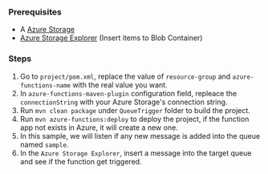 ### Prerequisites

- A [Azure Storage](https://azure.microsoft.com/en-us/services/storage/)
- [Azure Storage Explorer](https://azure.microsoft.com/en-us/features/storage-explorer/) (Insert items to Blob Container)

### Steps
1. Go to `project/pom.xml`, replace the value of `resource-group` and `azure-functions-name` with the real value you want.
2. In `azure-functions-maven-plugin` configuration field, repleace the `connectionString` with your Azure Storage's connection string.
3. Run `mvn clean package` under `QueueTrigger` folder to build the project.
4. Run `mvn azure-functions:deploy` to deploy the project, if the function app not exists in Azure, it will create a new one.
5. In this sample, we will listen if any new message is added into the queue named `sample`.
6. In the `Azure Storage Explorer`, insert a message into the target queue and see if the function get triggered.
